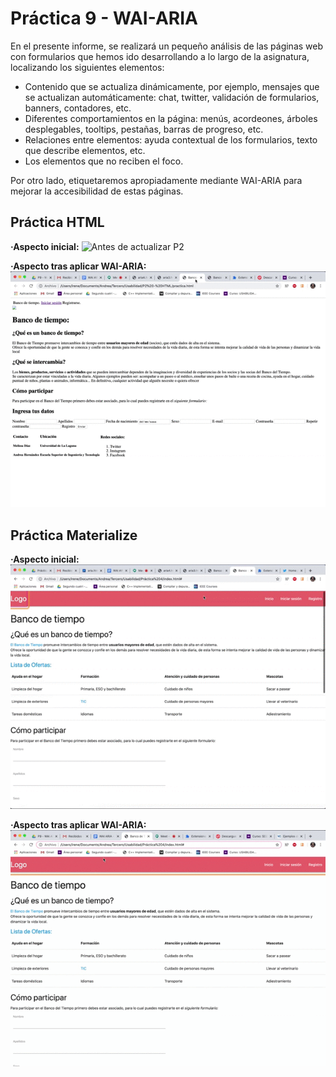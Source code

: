 # Práctica 9 - WAI-ARIA
En el presente informe, se realizará un pequeño análisis de las páginas web con formularios que hemos ido desarrollando a lo largo de la asignatura, localizando los siguientes elementos:

- Contenido que se actualiza dinámicamente, por ejemplo, mensajes que se actualizan automáticamente: chat, twitter, validación de formularios, banners, contadores, etc.
- Diferentes comportamientos en la página: menús, acordeones, árboles desplegables, tooltips, pestañas, barras de progreso, etc.
- Relaciones entre elementos: ayuda contextual de los formularios, texto que describe elementos, etc.
- Los elementos que no reciben el foco.

Por otro lado, etiquetaremos apropiadamente mediante WAI-ARIA para mejorar la accesibilidad de estas páginas. 

## Práctica HTML
**·Aspecto inicial:**
![Antes de actualizar P2](https://github.com/Zarlie/UyA/blob/master/Pr%C3%A1ctica%209%20-%20WAI-ARIA/Pr%C3%A1ctica%20HTML%20-%20Antes.gif)

**·Aspecto tras aplicar WAI-ARIA:**
![Después de actualizar P2](https://github.com/Zarlie/UyA/blob/master/Pr%C3%A1ctica%209%20-%20WAI-ARIA/Pr%C3%A1ctica%20HTML%20-%20Despu%C3%A9s.gif)


## Práctica Materialize
**·Aspecto inicial:**
![Antes de actualizar P4](https://github.com/Zarlie/UyA/blob/master/Pr%C3%A1ctica%209%20-%20WAI-ARIA/Pr%C3%A1ctica%20Materialize%20-%20Antes.gif)

**·Aspecto tras aplicar WAI-ARIA:**
![Después de actualizar P4](https://github.com/Zarlie/UyA/blob/master/Pr%C3%A1ctica%209%20-%20WAI-ARIA/Pr%C3%A1ctica%20Materialize%20-%20Despu%C3%A9s.gif)
